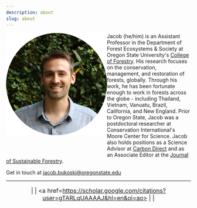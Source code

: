 ```yaml
---
description: about
slug: about
---
```


<link rel="stylesheet" href="./academicons-1.8.0/css/academicons.css"/>
<link rel="stylesheet"  type='text/css' href="http://cdnjs.cloudflare.com/ajax/libs/font-awesome/4.3.0/css/font-awesome.css">

<div>
  <img class="headshot" src="./headshot.jpg" width="275" align="left" style = "padding-bottom:10%;">
</div>


Jacob (he/him) is an Assistant Professor in the Department of Forest Ecosystems & Society at Oregon State University's [College of Forestry](https://directory.forestry.oregonstate.edu/people/bukoski-jacob). His research focuses on the conservation, management, and restoration of forests, globally. Through his work, he has been fortunate enough to work in forests across the globe - including Thailand, Vietnam, Vanuatu, Brazil, California, and New England. Prior to Oregon State, Jacob was a postdoctoral researcher at Conservation International's Moore Center for Science. Jacob also holds positions as a Science Advisor at [Carbon Direct](https://www.carbon-direct.com/people/dr-jacob-bukoski) and as an Associate Editor at the [Journal of Sustainable Forestry](https://www.tandfonline.com/toc/wjsf20/current).

Get in touch at jacob.bukoski@oregonstate.edu

---

<div style="font-size: 115%" align="center">

  <a href=https://github.com/jbukoski><i class="fab fa-github"></i></a> | 
  <a href=https://twitter.com/JacobBukoski><i class="fab fa-twitter"></i></a> | 
  <a href=https://scholar.google.com/citations?user=gTARLqUAAAAJ&hl=en&oi=ao><i class="ai ai-google-scholar-square"></i></a> |
  <a href=https://www.researchgate.net/profile/Jacob_Bukoski><i class="ai ai-researchgate"></i></a> | 
  <a href=https://www.linkedin.com/in/jacob-bukoski-66728535/><i class="fab fa-linkedin"></i></a>

</div>

